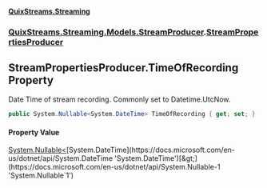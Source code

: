 #### [QuixStreams.Streaming](index.md 'index')
### [QuixStreams.Streaming.Models.StreamProducer](QuixStreams.Streaming.Models.StreamProducer.md 'QuixStreams.Streaming.Models.StreamProducer').[StreamPropertiesProducer](StreamPropertiesProducer.md 'QuixStreams.Streaming.Models.StreamProducer.StreamPropertiesProducer')

## StreamPropertiesProducer.TimeOfRecording Property

Date Time of stream recording. Commonly set to Datetime.UtcNow.

```csharp
public System.Nullable<System.DateTime> TimeOfRecording { get; set; }
```

#### Property Value
[System.Nullable&lt;](https://docs.microsoft.com/en-us/dotnet/api/System.Nullable-1 'System.Nullable`1')[System.DateTime](https://docs.microsoft.com/en-us/dotnet/api/System.DateTime 'System.DateTime')[&gt;](https://docs.microsoft.com/en-us/dotnet/api/System.Nullable-1 'System.Nullable`1')